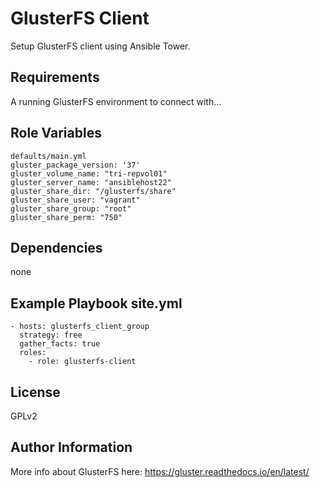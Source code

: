 GlusterFS Client
=========

Setup GlusterFS client using Ansible Tower.

Requirements
------------

A running GlusterFS environment to connect with...

## Role Variables

    defaults/main.yml
    gluster_package_version: '37'
    gluster_volume_name: "tri-repvol01"
    gluster_server_name: "ansiblehost22"
    gluster_share_dir: "/glusterfs/share"
    gluster_share_user: "vagrant"
    gluster_share_group: "root"
    gluster_share_perm: "750"


Dependencies
------------

none

## Example Playbook site.yml

    - hosts: glusterfs_client_group
      strategy: free
      gather_facts: true
      roles:
        - role: glusterfs-client

License
-------

GPLv2

Author Information
------------------

More info about GlusterFS here:
https://gluster.readthedocs.io/en/latest/
